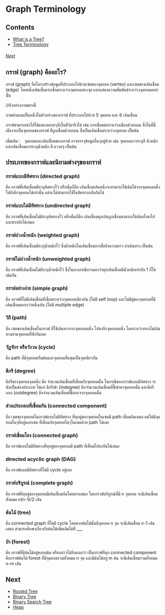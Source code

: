 # Graph Terminology
## Contents
* [What is a Tree?](https://github.com/Mingyuanz1111/Algorithm-and-Data-Structure/tree/main/Files/Tree#what-is-a-tree)
* [Tree Terminology](https://github.com/Mingyuanz1111/Algorithm-and-Data-Structure/tree/main/Files/Tree#tree-terminology)
###### [Next](https://github.com/Mingyuanz1111/Algorithm-and-Data-Structure/tree/main/Files/Tree#next-1)

## กราฟ (graph) คืออะไร?
กราฟ (graph) คือโครงสร้างข้อมูลที่ประกอบไปด้วยเซตของจุดยอด (vertex) และเซตของเส้นเชื่อม (edge) โดยหนึ่งเส้นเชื่อมจะเชื่อมระหว่างจุดยอดสองจุด และแสดงความสัมพันธ์ระหว่างจุดยอดเหล่านั้น

//ตัวอย่างภาพตรงนี้

ภาพด้านบนเป็นหนึ่งในตัวอย่างของกราฟ ที่ประกอบไปด้วย 5 จุดยอด และ 6 เส้นเชื่อม

กราฟสามารถนำไปใช้แสดงหลายๆสิ่งในชีวิตจริงได้ เช่น การเชื่อมต่อระหว่างเมืองด้วยถนน ซึ่งในที่นี้ เมืองจะเป็นจุดยอดของกราฟ ที่ถูกเชื่อมด้วยถนน ซึ่งเป็นเส้นเชื่อมระหว่างจุดยอด เป็นต้น

เพิ่มเติม :　จุดยอดและเส้นเชื่อมของกราฟ อาจบรรจุข้อมูลอื่นๆอยู่ด้วย เช่น จุดยอดอาจระบุสี น้ำหนัก และเส้นเชื่อมอาจระบุน้ำหนัก สี ความจุ เป็นต้น

## ประเภทของกราฟและนิยามต่างๆของกราฟ
### กราฟแบบมีทิศทาง (directed graph)
คือ กราฟที่เส้นเชื่อมมีระบุทิศทางไว้ หรือนั่นก็คือ เส้นเชื่อมเส้นหนึ่งจะสามารถใช้เดินได้จากจุดยอดหนึ่งไปยังอีกจุดยอดได้เท่านั้น แต่จะไม่สามารถใช้ในทิศทางกลับกันได้

### กราฟแบบไม่มีทิศทาง (undirected graph)
คือ กราฟที่เส้นเชื่อมไม่มีระบุทิศทางไว้ หรือนั่นก็คือ เส้นเชื่อมทุกเส้นถูกเชื่อมสามารถใช้เดินทั้งขาไปและขากลับได้เสมอ

### กราฟถ่วงน้ำหนัก (weighted graph)
คือ กราฟที่เส้นเชื่อมมีระบุน้ำหนักไว้ ซึ่งน้ำหนักในเส้นเชื่อมอาจสื่อถึงความยาว ค่าเดินทาง เป็นต้น

### กราฟไม่ถ่วงน้ำหนัก (unweighted graph)
คือ กราฟที่เส้นเชื่อมไม่มีระบุน้ำหนักไว้ ซึ่งในบางกรณีอาจมองว่าทุกเส้นเชื่อมมีน้ำหนักเท่ากับ 1 ก็ได้เช่นกัน

### กราฟอย่างง่าย (simple graph)
คือ กราฟที่ไม่มีเส้นเชื่อมที่เชื่อมระหว่างจุดยอดเดียวกัน (ไม่มี self loop) และไม่มีคู่ของจุดยอดที่มีเส้นเชื่อมมากกว่าหนึ่งเส้น (ไม่มี multiple edge)

### วิถี (path)
คือ เซตของเส้นเชื่อมในกราฟ ที่ใช้เดินทางจากจุดยอดหนึ่ง ไปหาอีกจุดยอดหนึ่ง โดยระหว่างทางไม่เดินทางผ่านจุดยอดที่ซ้ำกันเลย

### วัฏจักร หรือวังวน (cycle)
คือ path ที่มีจุดยอดเริ่มต้นและจุดยอดสิ้นสุดเป็นจุดเดียวกัน

### ดีกรี (degree)
ดีกรีของจุดยอดจุดหนึ่ง คือ จำนวนเส้นเชื่อมที่เชื่อมกับจุดยอดนั้น
ในกรณีของกราฟแบบมีทิศทาง จะนับเป็นสองประเภท ได้แก่ ดีกรีเข้า (indegree) คือจำนวนเส้นเชื่อมที่ชี้เข้าหาจุดยอดนั้น และดีกรีออก (outdegree) คือจำนวนเส้นเชื่อมที่ชี้ออกจากจุดยอดนั้น

### ส่วนประกอบที่เชื่อมกัน (connected component)
คือ เซตของจุดยอดในกราฟแบบไม่มีทิศทาง ที่ทุกคู่ของจุดยอดในเซตมี path เชื่อมกันเสมอ แต่ไม่มีจุดยอดใดๆที่อยู่นอกเซต ที่เชื่อมกับจุดยอดใดๆในเซตด้วย path ได้เลย

### กราฟเชื่อมโยง (connected graph)
คือ กราฟแบบไม่มีทิศทางที่ทุกคู่ของจุดยอดมี path ที่เชื่อมไปหากันได้เสมอ

### directed acyclic graph (DAG)
คือ กราฟแบบมีทิศทางที่ไม่มี cycle อยู่เลย

### กราฟบริบูรณ์ (complete graph)
คือ กราฟที่ทุกคู่ของจุดยอดมีเส้นเชื่อมกันโดยตรงเสมอ โดยกราฟบริบูรณ์ที่มี n จุดยอด จะมีเส้นเชื่อมทั้งหมด n(n-1)/2 เส้น

### ต้นไม้ (tree)
คือ connected graph ที่ไม่มี cycle โดยหากต้นไม้นั้นมีจุดยอด n จุด จะมีเส้นเชื่อม n-1 เส้นเสมอ
สามารถศึกษาเกี่ยวกับต้นไม้เพิ่มเติมได้ที่ ___

### ป่า (forest)
คือ กราฟที่มีต้นไม้อยู่หลายต้น หรือกล่าวได้อีกแบบว่า เป็นกราฟที่ทุก connected component คือกราฟต้นไม้
forest ที่มีจุดยอดรวมทั้งหมด n จุด และมีต้นไม้อยู่ m ต้น จะมีเส้นเชื่อมรวมทั้งหมด n-m เส้น

## Next
* [Rooted Tree](https://github.com/Mingyuanz1111/Algorithm-and-Data-Structure/tree/main/Files/Tree/Rooted_Tree)
* [Binary Tree](https://github.com/Mingyuanz1111/Algorithm-and-Data-Structure/tree/main/Files/Tree/Binary_Tree)
* [Binary Search Tree](https://github.com/Mingyuanz1111/Algorithm-and-Data-Structure/tree/main/Files/Tree/Binary_Search_Tree)
* [Heap](https://github.com/Mingyuanz1111/Algorithm-and-Data-Structure/tree/main/Files/Tree/Heap)

